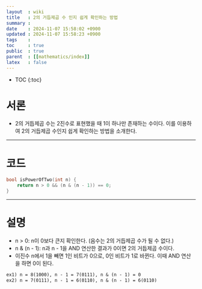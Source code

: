 ```yaml
---
layout  : wiki
title   : 2의 거듭제곱 수 인지 쉽게 확인하는 방법
summary : 
date    : 2024-11-07 15:58:02 +0900
updated : 2024-11-07 15:58:23 +0900
tags    : 
toc     : true
public  : true
parent  : [[mathematics/index]]
latex   : false
---
```

* TOC
{:toc}

# 서론
- 2의 거듭제곱 수는 2진수로 표현했을 때 1이 하나만 존재하는 수이다. 이를 이용하여 2의 거듭제곱 수인지 쉽게 확인하는 방법을 소개한다.

---

# 코드
```cpp
bool isPowerOfTwo(int n) {
    return n > 0 && (n & (n - 1)) == 0;
}
```

---

# 설명
- n > 0: n이 0보다 큰지 확인한다. (음수는 2의 거듭제곱 수가 될 수 없다.)
- n & (n - 1): n과 n - 1을 AND 연산한 결과가 0이면 2의 거듭제곱 수이다.
- 이진수 n에서 1을 빼면 1인 비트가 0으로, 0인 비트가 1로 바뀐다. 이때 AND 연산을 하면 0이 된다.

```txt
ex1) n = 8(1000), n - 1 = 7(0111), n & (n - 1) = 0
ex2) n = 7(0111), n - 1 = 6(0110), n & (n - 1) = 6(0110)
```